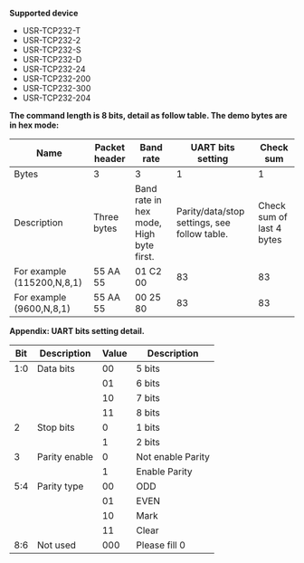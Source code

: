 **Supported device**
* USR-TCP232-T
* USR-TCP232-2
* USR-TCP232-S
* USR-TCP232-D
* USR-TCP232-24
* USR-TCP232-200
* USR-TCP232-300
* USR-TCP232-204


**The command length is 8 bits, detail as follow table. The demo bytes are in hex mode:**

| Name                       | Packet header | Band rate                                | UART bits setting                             | Check sum                 |
|----------------------------|---------------|------------------------------------------|-----------------------------------------------|---------------------------|
| Bytes                      | 3             | 3                                        | 1                                             | 1                         |
| Description                | Three bytes   | Band rate in hex mode, High byte  first. | Parity/data/stop settings, see follow  table. | Check sum of last 4 bytes |
| For example (115200,N,8,1) | 55 AA 55      | 01 C2 00                                 | 83                                            | 83                        |
| For example (9600,N,8,1)   | 55 AA 55      | 00 25 80                                 | 83                                            | 83                        |


**Appendix: UART bits setting detail.**

| Bit | Description   | Value | Description       |
|-----|---------------|-------|-------------------|
| 1:0 | Data bits     | 00    | 5 bits            |
|     |               | 01    | 6 bits            |
|     |               | 10    | 7 bits            |
|     |               | 11    | 8 bits            |
| 2   | Stop bits     | 0     | 1 bits            |
|     |               | 1     | 2 bits            |
| 3   | Parity enable | 0     | Not enable Parity |
|     |               | 1     | Enable Parity     |
| 5:4 | Parity type   | 00    | ODD               |
|     |               | 01    | EVEN              |
|     |               | 10    | Mark              |
|     |               | 11    | Clear             |
| 8:6 | Not used      | 000   | Please fill 0     |